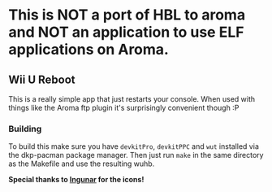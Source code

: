 # This is __NOT__ a port of HBL to aroma and __NOT__ an application to use ELF applications on Aroma.

## Wii U Reboot

This is a really simple app that just restarts your console. When used with things like the Aroma ftp plugin it's surprisingly convenient though :P

### Building

To build this make sure you have `devkitPro`, `devkitPPC` and `wut` installed via the dkp-pacman package manager. Then just run `make` in the same directory as the Makefile and use the resulting wuhb.

**Special thanks to [Ingunar](https://github.com/Ingunar) for the icons!**
